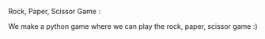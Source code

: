 Rock, Paper, Scissor Game :

We make a python game where we can play the rock, paper, scissor game :) 